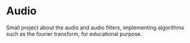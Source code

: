 # Audio
Small project about the audio and audio filters, implementing algorithms such as the fourier transform, for educational purpose.